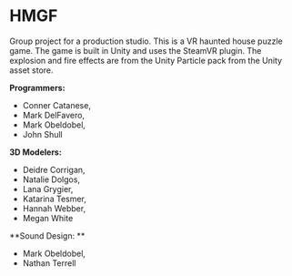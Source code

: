 # HMGF
Group project for a production studio. This is a VR haunted house puzzle game. The game is built in Unity and uses the SteamVR plugin. The explosion and fire effects are from the Unity Particle pack from the Unity asset store.  

**Programmers:** 
* Conner Catanese, 
* Mark DelFavero, 
* Mark Obeldobel, 
* John Shull  

**3D Modelers:**
* Deidre Corrigan, 
* Natalie Dolgos,  
* Lana Grygier,  
* Katarina Tesmer,  
* Hannah Webber,  
* Megan White  

**Sound Design: **
* Mark Obeldobel,  
* Nathan Terrell
